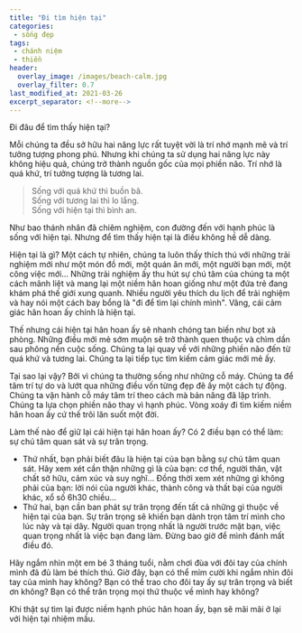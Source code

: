 ```yaml
---
title: "Đi tìm hiện tại"
categories:
 - sống đẹp
tags:
 - chánh niệm
 - thiền
header:
  overlay_image: /images/beach-calm.jpg
  overlay_filter: 0.7
last_modified_at: 2021-03-26
excerpt_separator: <!--more-->
---
```


Đi đâu để tìm thấy hiện tại?

<!--more-->

Mỗi chúng ta đều sở hữu hai năng lực rất tuyệt vời là trí nhớ mạnh mẽ và trí tưởng tượng phong phú. Nhưng khi chúng ta sử dụng hai năng lực này không hiệu quả, chúng trở thành nguồn gốc của mọi phiền não. Trí nhớ là quá khứ, trí tưởng tượng là tương lai.

> Sống với quá khứ thì buồn bã.  
> Sống với tương lai thì lo lắng.  
> Sống với hiện tại thì bình an.  

Như bao thánh nhân đã chiêm nghiệm, con đường đến với hạnh phúc là sống với hiện tại. Nhưng để tìm thấy hiện tại là điều không hề dễ dàng.

Hiện tại là gì? Một cách tự nhiên, chúng ta luôn thấy thích thú với những trải nghiệm mới như một món đồ mới, một quán ăn mới, một người bạn mới, một công việc mới... Những trải nghiệm ấy thu hút sự chú tâm của chúng ta một cách mãnh liệt và mang lại một niềm hân hoan giống như một đứa trẻ đang khám phá thế giới xung quanh. Nhiều người yêu thích du lịch để trải nghiệm và hay nói một cách bay bổng là "đi để tìm lại chính mình". Vâng, cái cảm giác hân hoan ấy chính là hiện tại.

Thế nhưng cái hiện tại hân hoan ấy sẽ nhanh chóng tan biến như bọt xà phòng. Những điều mới mẻ sớm muộn sẽ trở thành quen thuộc và chìm dần sau phông nền cuộc sống. Chúng ta lại quay về với những phiền não đến từ quá khứ và tương lai. Chúng ta lại tiếp tục tìm kiếm cảm giác mới mẻ ấy.

Tại sao lại vậy? Bởi vì chúng ta thường sống như những cỗ máy. Chúng ta để tâm trí tự do và lướt qua những điều vốn từng đẹp đẽ ấy một cách tự động. Chúng ta vận hành cỗ máy tâm trí theo cách mà bản năng đã lập trình. Chúng ta lựa chọn phiền não thay vì hạnh phúc. Vòng xoáy đi tìm kiếm niềm hân hoan ấy cứ thế trôi lăn suốt một đời.

Làm thế nào để giữ lại cái hiện tại hân hoan ấy? Có 2 điều bạn có thể làm: sự chú tâm quan sát và sự trân trọng. 

 - Thứ nhất, bạn phải biết đâu là hiện tại của bạn bằng sự chú tâm quan sát. Hãy xem xét cần thận những gì là của bạn: cơ thể, người thân, vật chất sở hữu, cảm xúc và suy nghĩ... Đồng thời xem xét những gì không phải của bạn: lời nói của người khác, thành công và thất bại của người khác, xổ số 6h30 chiều...
 - Thứ hai, bạn cần ban phát sự trân trọng đến tất cả những gì thuộc về hiện tại của bạn. Sự trân trọng sẽ khiến bạn dành trọn tâm trí mình cho lúc này và tại dây. Người quan trọng nhất là người trước mặt bạn, việc quan trọng nhất là việc bạn đang làm. Đừng bao giờ để mình đánh mất điều đó.

Hãy ngắm nhìn một em bé 3 tháng tuổi, nằm chơi đùa với đôi tay của chính mình đã đủ làm bé thích thú. Giờ đây, bạn có thể mỉm cười khi ngắm nhìn đôi tay của mình hay không? Bạn có thể trao cho đôi tay ấy sự trân trọng và biết ơn không? Bạn có thể trân trọng mọi thứ thuộc về mình hay không?

Khi thật sự tìm lại được niềm hạnh phúc hân hoan ấy, bạn sẽ mãi mãi ở lại với hiện tại nhiệm mầu.